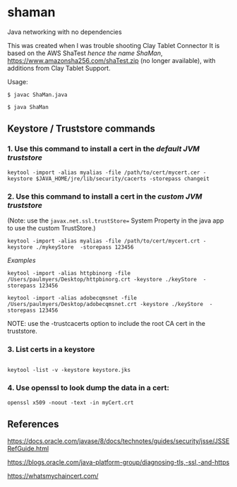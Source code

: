 # shaman
Java networking with no dependencies

This was created when I was trouble shooting Clay Tablet Connector
It is based on the AWS ShaTest _hence the name ShaMan_, https://www.amazonsha256.com/shaTest.zip (no longer available),
with additions from Clay Tablet Support.


Usage:

`$ javac ShaMan.java`

`$ java ShaMan`

## Keystore / Truststore commands

### 1. Use this command to install a cert in the *_default JVM truststore_*

```
keytool -import -alias myalias -file /path/to/cert/mycert.cer -keystore $JAVA_HOME/jre/lib/security/cacerts -storepass changeit
```

### 2. Use this command to install a cert in the *_custom JVM truststore_*
(Note: use the `javax.net.ssl.trustStore=` System Property in the java app to
use the custom TrustStore.)

```
keytool -import -alias myalias -file /path/to/cert/mycert.crt -keystore ./mykeyStore  -storepass 123456
```


_Examples_

`keytool -import -alias httpbinorg -file /Users/paulmyers/Desktop/httpbinorg.crt -keystore ./keyStore  -storepass 123456`


`keytool -import -alias adobecqmsnet -file /Users/paulmyers/Desktop/adobecqmsnet.crt -keystore ./keyStore  -storepass 123456`

NOTE: use the -trustcacerts option to include the root CA cert in the truststore.

### 3. List certs in a keystore

```

keytool -list -v -keystore keystore.jks

```

### 4. Use openssl to look dump the data in a cert:

`openssl x509 -noout -text -in myCert.crt` 

## References
https://docs.oracle.com/javase/8/docs/technotes/guides/security/jsse/JSSERefGuide.html

https://blogs.oracle.com/java-platform-group/diagnosing-tls,-ssl,-and-https

https://whatsmychaincert.com/
